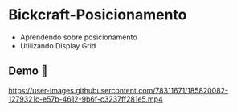 # Bickcraft-Posicionamento
* Aprendendo sobre posicionamento
* Utilizando Display Grid

## Demo 🎥

https://user-images.githubusercontent.com/78311671/185820082-1279321c-e57b-4612-9b6f-c3237ff281e5.mp4


